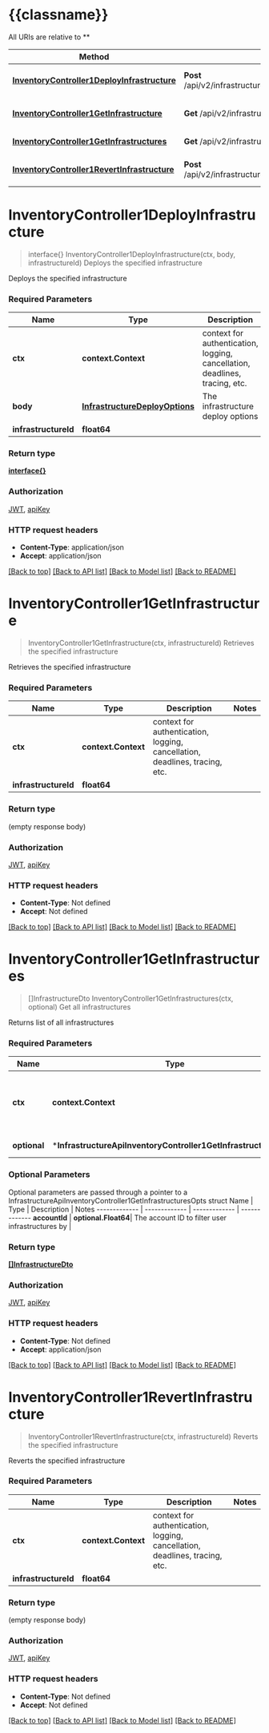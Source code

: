 # {{classname}}

All URIs are relative to **

Method | HTTP request | Description
------------- | ------------- | -------------
[**InventoryController1DeployInfrastructure**](InfrastructureApi.md#InventoryController1DeployInfrastructure) | **Post** /api/v2/infrastructures/{infrastructureId}/actions/deploy | Deploys the specified infrastructure
[**InventoryController1GetInfrastructure**](InfrastructureApi.md#InventoryController1GetInfrastructure) | **Get** /api/v2/infrastructures/{infrastructureId} | Retrieves the specified infrastructure
[**InventoryController1GetInfrastructures**](InfrastructureApi.md#InventoryController1GetInfrastructures) | **Get** /api/v2/infrastructures | Get all infrastructures
[**InventoryController1RevertInfrastructure**](InfrastructureApi.md#InventoryController1RevertInfrastructure) | **Post** /api/v2/infrastructures/{infrastructureId}/actions/revert | Reverts the specified infrastructure

# **InventoryController1DeployInfrastructure**
> interface{} InventoryController1DeployInfrastructure(ctx, body, infrastructureId)
Deploys the specified infrastructure

Deploys the specified infrastructure

### Required Parameters

Name | Type | Description  | Notes
------------- | ------------- | ------------- | -------------
 **ctx** | **context.Context** | context for authentication, logging, cancellation, deadlines, tracing, etc.
  **body** | [**InfrastructureDeployOptions**](InfrastructureDeployOptions.md)| The infrastructure deploy options | 
  **infrastructureId** | **float64**|  | 

### Return type

[**interface{}**](interface{}.md)

### Authorization

[JWT](../README.md#JWT), [apiKey](../README.md#apiKey)

### HTTP request headers

 - **Content-Type**: application/json
 - **Accept**: application/json

[[Back to top]](#) [[Back to API list]](../README.md#documentation-for-api-endpoints) [[Back to Model list]](../README.md#documentation-for-models) [[Back to README]](../README.md)

# **InventoryController1GetInfrastructure**
> InventoryController1GetInfrastructure(ctx, infrastructureId)
Retrieves the specified infrastructure

Retrieves the specified infrastructure

### Required Parameters

Name | Type | Description  | Notes
------------- | ------------- | ------------- | -------------
 **ctx** | **context.Context** | context for authentication, logging, cancellation, deadlines, tracing, etc.
  **infrastructureId** | **float64**|  | 

### Return type

 (empty response body)

### Authorization

[JWT](../README.md#JWT), [apiKey](../README.md#apiKey)

### HTTP request headers

 - **Content-Type**: Not defined
 - **Accept**: Not defined

[[Back to top]](#) [[Back to API list]](../README.md#documentation-for-api-endpoints) [[Back to Model list]](../README.md#documentation-for-models) [[Back to README]](../README.md)

# **InventoryController1GetInfrastructures**
> []InfrastructureDto InventoryController1GetInfrastructures(ctx, optional)
Get all infrastructures

Returns list of all infrastructures

### Required Parameters

Name | Type | Description  | Notes
------------- | ------------- | ------------- | -------------
 **ctx** | **context.Context** | context for authentication, logging, cancellation, deadlines, tracing, etc.
 **optional** | ***InfrastructureApiInventoryController1GetInfrastructuresOpts** | optional parameters | nil if no parameters

### Optional Parameters
Optional parameters are passed through a pointer to a InfrastructureApiInventoryController1GetInfrastructuresOpts struct
Name | Type | Description  | Notes
------------- | ------------- | ------------- | -------------
 **accountId** | **optional.Float64**| The account ID to filter user infrastructures by | 

### Return type

[**[]InfrastructureDto**](InfrastructureDto.md)

### Authorization

[JWT](../README.md#JWT), [apiKey](../README.md#apiKey)

### HTTP request headers

 - **Content-Type**: Not defined
 - **Accept**: application/json

[[Back to top]](#) [[Back to API list]](../README.md#documentation-for-api-endpoints) [[Back to Model list]](../README.md#documentation-for-models) [[Back to README]](../README.md)

# **InventoryController1RevertInfrastructure**
> InventoryController1RevertInfrastructure(ctx, infrastructureId)
Reverts the specified infrastructure

Reverts the specified infrastructure

### Required Parameters

Name | Type | Description  | Notes
------------- | ------------- | ------------- | -------------
 **ctx** | **context.Context** | context for authentication, logging, cancellation, deadlines, tracing, etc.
  **infrastructureId** | **float64**|  | 

### Return type

 (empty response body)

### Authorization

[JWT](../README.md#JWT), [apiKey](../README.md#apiKey)

### HTTP request headers

 - **Content-Type**: Not defined
 - **Accept**: Not defined

[[Back to top]](#) [[Back to API list]](../README.md#documentation-for-api-endpoints) [[Back to Model list]](../README.md#documentation-for-models) [[Back to README]](../README.md)

